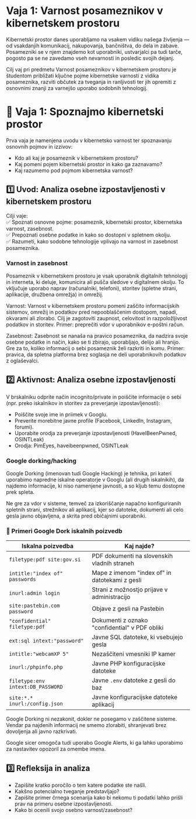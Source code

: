 # Vaja 1: Varnost posameznikov v kibernetskem prostoru

Kibernetski prostor danes uporabljamo na vsakem vidiku našega življenja — od vsakdanjih komunikacij, nakupovanja, bančništva, do dela in zabave. Posamezniki se v njem znajdemo kot uporabniki, ustvarjalci pa tudi tarče, pogosto pa se ne zavedamo vseh nevarnosti in posledic svojih dejanj.

Cilj vaj pri predmetu Varnost posameznikov v kibernetskem prostoru je študentom približati ključne pojme kibernetske varnosti z vidika posameznika, razviti občutek za tveganja in ranljivosti ter jih opremiti z osnovnimi znanji za varnejšo uporabo sodobnih tehnologij.

# 🧪 Vaja 1: Spoznajmo kibernetski prostor

Prva vaja je namenjena uvodu v kibernetsko varnost ter spoznavanju osnovnih pojmov in izzivov:

- Kdo ali kaj je posameznik v kibernetskem prostoru?
- Kaj pomeni pojem kibernetski prostor in kako ga zaznavamo?
- Kaj razumemo pod pojmom kibernetska varnost?

## 1️⃣ Uvod: Analiza osebne izpostavljenosti v kibernetskem prostoru

Cilji vaje:  
✅ Spoznati osnovne pojme: posameznik, kibernetski prostor, kibernetska varnost, zasebnost.  
✅ Prepoznati osebne podatke in kako so dostopni v spletnem okolju.  
✅ Razumeti, kako sodobne tehnologije vplivajo na varnost in zasebnost posameznika.  

### Varnost in zasebnost

Posameznik v kibernetskem prostoru je vsak uporabnik digitalnih tehnologij in interneta, ki deluje, komunicira ali pušča sledove v digitalnem okolju. To vključuje uporabo naprav (računalniki, telefoni), storitev (spletne strani, aplikacije, družbena omrežja) in omrežij.

Varnost:
Varnost v kibernetskem prostoru pomeni zaščito informacijskih sistemov, omrežij in podatkov pred nepooblaščenim dostopom, napadi, okvarami ali zlorabo. Cilj je zagotoviti zaupnost, celovitost in razpoložljivost podatkov in storitev.
Primer: preprečiti vdor v uporabnikov e-poštni račun.

Zasebnost:
Zasebnost se nanaša na pravico posameznika, da nadzira svoje osebne podatke in način, kako se ti zbirajo, uporabljajo, delijo ali hranijo. Gre za to, koliko informacij o sebi posameznik želi razkriti in komu.
Primer: pravica, da spletna platforma brez soglasja ne deli uporabnikovih podatkov z oglaševalci.

## 2️⃣ Aktivnost: Analiza osebne izpostavljenosti

V brskalniku odprite način incognito/private in poiščite informacije o sebi (npr. preko iskalnikov in storitev za preverjanje izpostavljenosti):
- Poiščite svoje ime in priimek v Googlu.
- Preverite morebitne javne profile (Facebook, LinkedIn, Instagram, forumi).
- Uporabite orodja za preverjanje izpostavljenosti (HaveIBeenPwned, OSINTLeak)
- Orodja: PimEyes, haveibeenpwned, OSINTLeak

### Google dorking/hacking

Google Dorking (imenovan tudi Google Hacking) je tehnika, pri kateri uporabimo napredne iskalne operatorje v Googlu (ali drugih iskalnikih), da najdemo informacije, ki niso namenjene javnosti, a so kljub temu dostopne prek spleta.

Ne gre za vdor v sisteme, temveč za izkoriščanje napačno konfiguriranih spletnih strani, strežnikov ali aplikacij, kjer so datoteke, dokumenti ali celo gesla javno objavljena, a skrita pred običajnimi uporabniki.

### 📘 Primeri Google Dork iskalnih poizvedb

| Iskalna poizvedba                       | Kaj najde?                                        |
|----------------------------------------|---------------------------------------------------|
| `filetype:pdf site:gov.si`             | PDF dokumenti na slovenskih vladnih straneh       |
| `intitle:"index of" passwords`         | Mape z imenom "index of" in datotekami z gesli    |
| `inurl:admin login`                    | Strani z možnostjo prijave v administracijo       |
| `site:pastebin.com password`           | Objave z gesli na Pastebin                        |
| `"confidential" filetype:pdf`          | Dokumenti z oznako "confidential" v PDF obliki    |
| `ext:sql intext:"password"`            | Javne SQL datoteke, ki vsebujejo gesla            |
| `intitle:"webcamXP 5"`                 | Nezaščiteni vmesniki IP kamer                     |
| `inurl:/phpinfo.php`                   | Javne PHP konfiguracijske datoteke                |
| `filetype:env intext:DB_PASSWORD`      | Javne `.env` datoteke z gesli do baz              |
| `site:*.* inurl:/config.json`          | Javne konfiguracijske datoteke aplikacij          |

Google Dorking ni nezakonit, dokler ne posegamo v zaščitene sisteme. Vendar pa najdenih informacij ne smemo zlorabiti, shranjevati brez dovoljenja ali javno razkrivati.

Google sicer omogoča tudi uporabo Google Alerts, ki ga lahko uporabimo za nastavitev opozoril za omembe imena.

## 3️⃣ Refleksija in analiza

- Zapišite kratko poročilo o tem katere podatke ste našli.
- Kakšno potencialno tveganje predstavljajo?
- Zapišite primer črnega scenarija kako bi nekomu ti podatki lahko prišli prav na primeru osebne izpostavljenosti.
- Kako bi ocenili svojo osebno varnost/zasebnost?